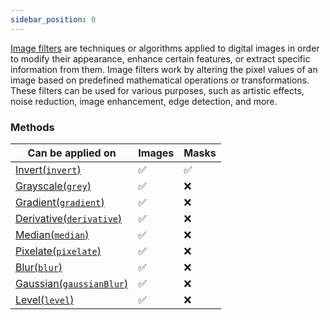 ```yaml
---
sidebar_position: 0
---
```


[Image filters](https://en.wikipedia.org/wiki/Digital_image_processing#Filtering 'wikipedia link on image filtering') are techniques or algorithms applied to digital images in order to modify their appearance, enhance certain features, or extract specific information from them. Image filters work by altering the pixel values of an image based on predefined mathematical operations or transformations. These filters can be used for various purposes, such as artistic effects, noise reduction, image enhancement, edge detection, and more.

### Methods

| Can be applied on                                                                | Images  | Masks    |
| -------------------------------------------------------------------------------- | ------- | -------- |
| [Invert(`invert`)](./Invert.md 'internal link on invert')                        | &#9989; | &#9989;  |
| [Grayscale(`grey`)](./Grayscale.md 'internal link on grayscale')                 | &#9989; | &#10060; |
| [Gradient(`gradient`)](./Gradient.md 'internal link on gradient')                | &#9989; | &#10060; |
| [Derivative(`derivative`)](./Derivative.md 'internal link on derivative')        | &#9989; | &#10060; |
| [Median(`median`)](./Median.md 'internal link on median')                        | &#9989; | &#10060; |
| [Pixelate(`pixelate`)](./Pixelate.md 'internal link on pixelate')                | &#9989; | &#10060; |
| [Blur(`blur`)](./Blur.md 'internal link on blur')                                | &#9989; | &#10060; |
| [Gaussian(`gaussianBlur`)](./Gaussian%20Blur.md 'internal link on gaussianBlur') | &#9989; | &#10060; |
| [Level(`level`)](./Level.md 'internal link on level')                            | &#9989; | &#10060; |
